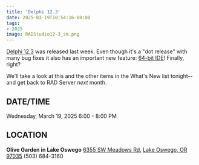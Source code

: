 ```yaml
---
title: 'Delphi 12.3'
date: 2025-03-19T10:54:16-08:00
tags: 
- 2025
image: RADStudio12-3_sm.png
---
```


[Delphi 12.3](https://docwiki.embarcadero.com/RADStudio/Athens/en/12_Athens_-_Release_3) was released last week. Even though it's a "dot release" with many bug fixes it also has an important new feature: [64-bit IDE](https://blogs.embarcadero.com/announcing-the-availability-of-rad-studio-12-3-athens/#64-bit_IDE_Initial_Release)! Finally, right?

<!--more-->

We'll take a look at this and the other items in the What's New list tonight--and get back to RAD Server *next* month.


## DATE/TIME ##

Wednesday, March 19, 2025
6:00 - 8:00 PM

## LOCATION ##

**Olive Garden in Lake Oswego**
[6355 SW Meadows Rd.](https://www.olivegarden.com/locations/or/lake-oswego/lake-oswego/1394)
[Lake Oswego, OR 97035](https://www.olivegarden.com/locations/or/lake-oswego/lake-oswego/1394)
(503) 684-3160